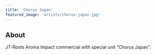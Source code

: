 ```yaml
---
title: 'Chorus Japan'
featured_image: 'artists/chorus-japan.jpg'
---
```


## About

JT-Roots Aroma Impact commercial with special unit "Chorus Japan".
